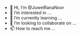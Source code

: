 - 👋 Hi, I’m @JuwelRanaNoor
- 👀 I’m interested in ...
- 🌱 I’m currently learning ...
- 💞️ I’m looking to collaborate on ...
- 📫 How to reach me ...

<!---
JuwelRanaNoor/JuwelRanaNoor is a ✨ special ✨ repository because its `README.md` (this file) appears on your GitHub profile.
You can click the Preview link to take a look at your changes.
--->
